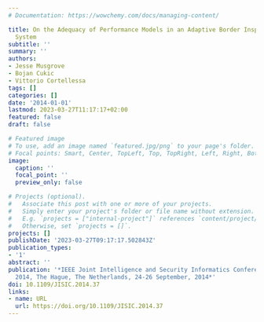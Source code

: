 ```yaml
---
# Documentation: https://wowchemy.com/docs/managing-content/

title: On the Adequacy of Performance Models in an Adaptive Border Inspection Management
  System
subtitle: ''
summary: ''
authors:
- Jesse Musgrove
- Bojan Cukic
- Vittorio Cortellessa
tags: []
categories: []
date: '2014-01-01'
lastmod: 2023-03-27T11:17:17+02:00
featured: false
draft: false

# Featured image
# To use, add an image named `featured.jpg/png` to your page's folder.
# Focal points: Smart, Center, TopLeft, Top, TopRight, Left, Right, BottomLeft, Bottom, BottomRight.
image:
  caption: ''
  focal_point: ''
  preview_only: false

# Projects (optional).
#   Associate this post with one or more of your projects.
#   Simply enter your project's folder or file name without extension.
#   E.g. `projects = ["internal-project"]` references `content/project/deep-learning/index.md`.
#   Otherwise, set `projects = []`.
projects: []
publishDate: '2023-03-27T09:17:17.502843Z'
publication_types:
- '1'
abstract: ''
publication: '*IEEE Joint Intelligence and Security Informatics Conference, JISIC
  2014, The Hague, The Netherlands, 24-26 September, 2014*'
doi: 10.1109/JISIC.2014.37
links:
- name: URL
  url: https://doi.org/10.1109/JISIC.2014.37
---
```

